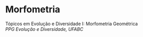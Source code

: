 # Morfometria

Tópicos em Evolução e Diversidade I: Morfometria Geométrica  
*PPG Evolução e Diversidade, UFABC*
